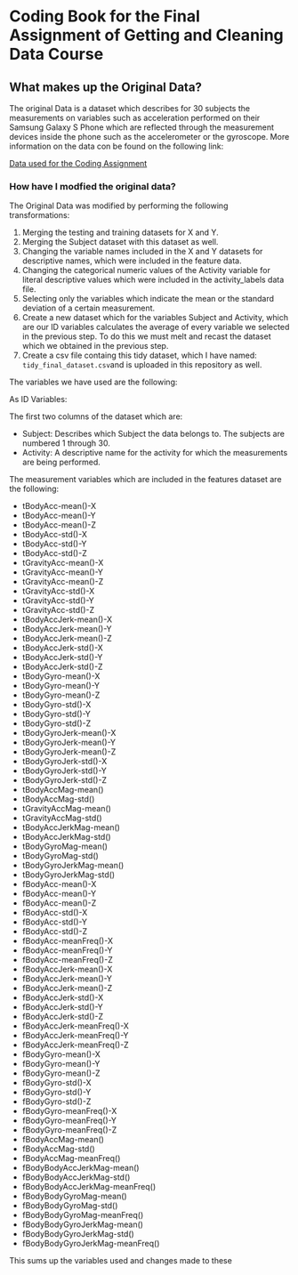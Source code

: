 # Coding Book for the Final Assignment of Getting and Cleaning Data Course

## What makes up the Original Data?

The original Data is a dataset which describes for 30 subjects the measurements on variables such as acceleration performed on their Samsung Galaxy S Phone which
are reflected through the measurement devices inside the phone such as the accelerometer or the gyroscope. More information on the data con be found on the
following link:

[Data used for the Coding Assignment](http://archive.ics.uci.edu/ml/datasets/Human+Activity+Recognition+Using+Smartphones)

### How have I modfied the original data?

The Original Data was modified by performing the following transformations:

1. Merging the testing and training datasets for X and Y.
2. Merging the Subject dataset with this dataset as well.
3. Changing the variable names included in the X and Y datasets for descriptive names, which were included in the feature data.
4. Changing the categorical numeric values of the Activity variable for literal descriptive values which were included in the activity_labels data file.
5. Selecting only the variables which indicate the mean or the standard deviation of a certain measurement.
6. Create a new dataset which for the variables Subject and Activity, which are our ID variables calculates the average of every variable we selected
  in the previous step. To do this we must melt and recast the dataset which we obtained in the previous step.
7. Create a csv file containg this tidy dataset, which I have named: `tidy_final_dataset.csv`and is uploaded in this repository as well.

The variables we have used are the following:

As ID Variables:

The first two columns of the dataset which are:

- Subject: Describes which Subject the data belongs to. The subjects are numbered 1 through 30.
- Activity: A descriptive name for the activity for which the measurements are being performed.


The measurement variables which are included in the features dataset are the following:

- tBodyAcc-mean()-X
- tBodyAcc-mean()-Y
- tBodyAcc-mean()-Z
- tBodyAcc-std()-X
- tBodyAcc-std()-Y
- tBodyAcc-std()-Z
- tGravityAcc-mean()-X
- tGravityAcc-mean()-Y
- tGravityAcc-mean()-Z
- tGravityAcc-std()-X
- tGravityAcc-std()-Y
- tGravityAcc-std()-Z
- tBodyAccJerk-mean()-X
- tBodyAccJerk-mean()-Y
- tBodyAccJerk-mean()-Z
- tBodyAccJerk-std()-X
- tBodyAccJerk-std()-Y
- tBodyAccJerk-std()-Z
- tBodyGyro-mean()-X
- tBodyGyro-mean()-Y
- tBodyGyro-mean()-Z
- tBodyGyro-std()-X
- tBodyGyro-std()-Y
- tBodyGyro-std()-Z
- tBodyGyroJerk-mean()-X
- tBodyGyroJerk-mean()-Y
- tBodyGyroJerk-mean()-Z
- tBodyGyroJerk-std()-X
- tBodyGyroJerk-std()-Y
- tBodyGyroJerk-std()-Z
- tBodyAccMag-mean()
- tBodyAccMag-std()
- tGravityAccMag-mean()
- tGravityAccMag-std()
- tBodyAccJerkMag-mean()
- tBodyAccJerkMag-std()
- tBodyGyroMag-mean()
- tBodyGyroMag-std()
- tBodyGyroJerkMag-mean()
- tBodyGyroJerkMag-std()
- fBodyAcc-mean()-X
- fBodyAcc-mean()-Y
- fBodyAcc-mean()-Z
- fBodyAcc-std()-X
- fBodyAcc-std()-Y
- fBodyAcc-std()-Z
- fBodyAcc-meanFreq()-X
- fBodyAcc-meanFreq()-Y
- fBodyAcc-meanFreq()-Z
- fBodyAccJerk-mean()-X
- fBodyAccJerk-mean()-Y
- fBodyAccJerk-mean()-Z
- fBodyAccJerk-std()-X
- fBodyAccJerk-std()-Y
- fBodyAccJerk-std()-Z
- fBodyAccJerk-meanFreq()-X
- fBodyAccJerk-meanFreq()-Y
- fBodyAccJerk-meanFreq()-Z
- fBodyGyro-mean()-X
- fBodyGyro-mean()-Y
- fBodyGyro-mean()-Z
- fBodyGyro-std()-X
- fBodyGyro-std()-Y
- fBodyGyro-std()-Z
- fBodyGyro-meanFreq()-X
- fBodyGyro-meanFreq()-Y
- fBodyGyro-meanFreq()-Z
- fBodyAccMag-mean()
- fBodyAccMag-std()
- fBodyAccMag-meanFreq()
- fBodyBodyAccJerkMag-mean()
- fBodyBodyAccJerkMag-std()
- fBodyBodyAccJerkMag-meanFreq()
- fBodyBodyGyroMag-mean()
- fBodyBodyGyroMag-std()
- fBodyBodyGyroMag-meanFreq()
- fBodyBodyGyroJerkMag-mean()
- fBodyBodyGyroJerkMag-std()
- fBodyBodyGyroJerkMag-meanFreq()


This sums up the variables used and changes made to these
